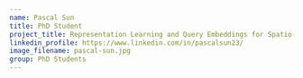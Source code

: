 ```yaml
---
name: Pascal Sun
title: PhD Student
project_title: Representation Learning and Query Embeddings for Spatio-Temporal Knowledge Graph Reasoning
linkedin_profile: https://www.linkedin.com/in/pascalsun23/
image_filename: pascal-sun.jpg
group: PhD Students
---
```

